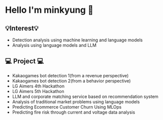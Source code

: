 # Hello I'm minkyung 👋

## :bulb:Interest:bulb:
- Detection analysis using machine learning and language models
- Analysis using language models and LLM
  
## :computer: Project :computer:
- Kakaogames bot detection 1(from a revenue perspective)
- Kakaogames bot detection 2(from a behavior perspective)
- LG Aimers 4th Hackathon
- LG Aimers 5th Hackathon
- LLM and corporate matching service based on recommendation system
- Analysis of traditional market problems using language models
- Predicting Ecommerce Customer Churn Using MLOps
- Predicting fire risk through current and voltage data analysis
